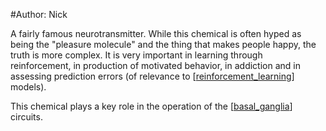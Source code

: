 #Author: Nick

A fairly famous neurotransmitter. While this chemical is often hyped as being the "pleasure molecule" and the thing that makes people happy, the truth is more complex. It is very important in learning through reinforcement, in production of motivated behavior, in addiction and in assessing prediction errors (of relevance to [[reinforcement_learning]] models). 

This chemical plays a key role in the operation of the [[basal_ganglia]] circuits.

[//begin]: # "Autogenerated link references for markdown compatibility"
[reinforcement_learning]: ../misc/reinforcement_learning "reinforcement_learning"
[basal_ganglia]: basal_ganglia "basal_ganglia"
[//end]: # "Autogenerated link references"